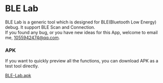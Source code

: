 # BLE Lab
	
BLE Lab is a generic tool which is designed for BLE(Bluetooth Low Energy) debug. It support BLE Scan and Connection.<br>
If you found any bug, or you have new ideas for this App, welcome to email me, 1055942474@qq.com.<br>

### APK
If you want to quickly preview all the functions, you can download APK as a test tool directly.

 [BLE-Lab.apk](https://github.com/langxing08/Android-BLE-Lab/blob/master/BLE-Lab.apk) 